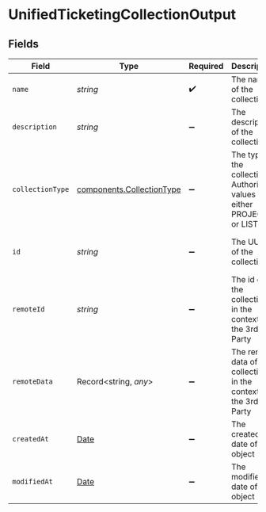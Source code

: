 # UnifiedTicketingCollectionOutput


## Fields

| Field                                                                                         | Type                                                                                          | Required                                                                                      | Description                                                                                   | Example                                                                                       |
| --------------------------------------------------------------------------------------------- | --------------------------------------------------------------------------------------------- | --------------------------------------------------------------------------------------------- | --------------------------------------------------------------------------------------------- | --------------------------------------------------------------------------------------------- |
| `name`                                                                                        | *string*                                                                                      | :heavy_check_mark:                                                                            | The name of the collection                                                                    | My Personal Collection                                                                        |
| `description`                                                                                 | *string*                                                                                      | :heavy_minus_sign:                                                                            | The description of the collection                                                             | Collect issues                                                                                |
| `collectionType`                                                                              | [components.CollectionType](../../models/components/collectiontype.md)                        | :heavy_minus_sign:                                                                            | The type of the collection. Authorized values are either PROJECT or LIST                      | PROJECT                                                                                       |
| `id`                                                                                          | *string*                                                                                      | :heavy_minus_sign:                                                                            | The UUID of the collection                                                                    | 801f9ede-c698-4e66-a7fc-48d19eebaa4f                                                          |
| `remoteId`                                                                                    | *string*                                                                                      | :heavy_minus_sign:                                                                            | The id of the collection in the context of the 3rd Party                                      | id_1                                                                                          |
| `remoteData`                                                                                  | Record<string, *any*>                                                                         | :heavy_minus_sign:                                                                            | The remote data of the collection in the context of the 3rd Party                             | {<br/>"fav_dish": "broccoli",<br/>"fav_color": "red"<br/>}                                    |
| `createdAt`                                                                                   | [Date](https://developer.mozilla.org/en-US/docs/Web/JavaScript/Reference/Global_Objects/Date) | :heavy_minus_sign:                                                                            | The created date of the object                                                                | 2024-10-01T12:00:00Z                                                                          |
| `modifiedAt`                                                                                  | [Date](https://developer.mozilla.org/en-US/docs/Web/JavaScript/Reference/Global_Objects/Date) | :heavy_minus_sign:                                                                            | The modified date of the object                                                               | 2024-10-01T12:00:00Z                                                                          |